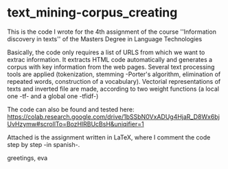 # text_mining-corpus_creating

This is the code I wrote for the 4th assignment of the course
''Information discovery in texts''
of the Masters Degree in Language Technologies

Basically, the code only requires a list of URLS from which we want to extrac information.
It extracts HTML code automatically and generates a corpus with key information from the web pages.
Several text processing tools are applied (tokenization, stemming -Porter's algorithm, elimination of repeated words, construction of a vocabulary).
Vectorial representations of texts and inverted file are made, according to two weight functions (a local one -tf- and a global one -tfidf-)

The code can also be found and tested here: https://colab.research.google.com/drive/1bSSbN0VxADUg4HjaR_D8Wx6bjUvHzymw#scrollTo=BozHlRBUcBsH&uniqifier=1

Attached is the assignment written in LaTeX, where I comment the code step by step -in spanish-.

greetings,
            eva
